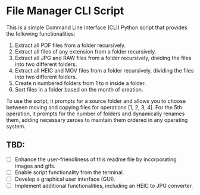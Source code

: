 # File Manager CLI Script

This is a simple Command Line Interface (CLI) Python script that provides the following functionalities:

1. Extract all PDF files from a folder recursively.
2. Extract all files of any extension from a folder recursively.
3. Extract all JPG and RAW files from a folder recursively, dividing the files into two different folders.
4. Extract all HEIC and MOV files from a folder recursively, dividing the files into two different folders.
5. Create n numbered folders from 1 to n inside a folder.
6. Sort files in a folder based on the month of creation.

To use the script, it prompts for a source folder and allows you to choose between moving and copying files for operations [1, 2, 3, 4]. For the 5th operation, it prompts for the number of folders and dynamically renames them, adding necessary zeroes to maintain them ordered in any operating system.

## TBD:
- [ ] Enhance the user-friendliness of this readme file by incorporating images and gifs.
- [ ] Enable script functionality from the terminal.
- [ ] Develop a graphical user interface (GUI).
- [ ] Implement additional functionalities, including an HEIC to JPG converter.
